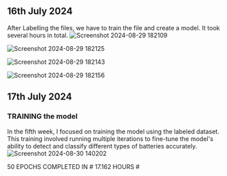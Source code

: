 ## 16th July 2024
After Labelling the files, we have to train the file and create a model.
It took several hours in total.
![Screenshot 2024-08-29 182109](https://github.com/user-attachments/assets/504c250a-7d61-4720-9e1e-de9d0fa1956e)

![Screenshot 2024-08-29 182125](https://github.com/user-attachments/assets/ef4afcba-4551-4b99-86b0-ebde3f6662ee)

![Screenshot 2024-08-29 182143](https://github.com/user-attachments/assets/9367191d-db3c-4b9e-ac3d-e24286ec1b55)

![Screenshot 2024-08-29 182156](https://github.com/user-attachments/assets/9137e554-3c7c-401b-97de-b0d19142dd14)

## 17th July 2024
### TRAINING the model 
In the fifth week, I focused on training the model using the labeled dataset. This training involved running multiple iterations to fine-tune the model's ability to detect and classify different types of batteries accurately. 
![Screenshot 2024-08-30 140202](https://github.com/user-attachments/assets/28d5e998-4282-4f36-8dc7-b00ec6a783c4)

50 EPOCHS COMPLETED IN # 17.162 HOURS #
